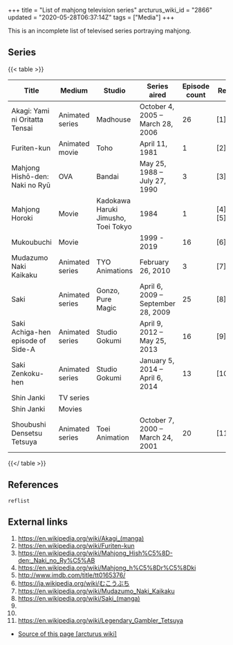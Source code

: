 +++
title = "List of mahjong television series"
arcturus_wiki_id = "2866"
updated = "2020-05-28T06:37:14Z"
tags = ["Media"]
+++

This is an incomplete list of televised series portraying mahjong.

## Series

{{< table >}}

| Title                             | Medium          | Studio                              | Series aired                       | Episode count | Ref        |
| --------------------------------- | --------------- | ----------------------------------- | ---------------------------------- | ------------- | ---------- |
| Akagi: Yami ni Oritatta Tensai    | Animated series | Madhouse                            | October 4, 2005 – March 28, 2006   | 26            | \[1\]      |
| Furiten-kun                       | Animated movie  | Toho                                | April 11, 1981                     | 1             | \[2\]      |
| Mahjong Hishō-den: Naki no Ryū    | OVA             | Bandai                              | May 25, 1988 – July 27, 1990       | 3             | \[3\]      |
| Mahjong Horoki                    | Movie           | Kadokawa Haruki Jimusho, Toei Tokyo | 1984                               | 1             | \[4\]\[5\] |
| Mukoubuchi                        | Movie           |                                     | 1999 - 2019                        | 16            | \[6\]      |
| Mudazumo Naki Kaikaku             | Animated series | TYO Animations                      | February 26, 2010                  | 3             | \[7\]      |
| Saki                              | Animated series | Gonzo, Pure Magic                   | April 6, 2009 – September 28, 2009 | 25            | \[8\]      |
| Saki Achiga-hen episode of Side-A | Animated series | Studio Gokumi                       | April 9, 2012 – May 25, 2013       | 16            | \[9\]      |
| Saki Zenkoku-hen                  | Animated series | Studio Gokumi                       | January 5, 2014 – April 6, 2014    | 13            | \[10\]     |
| Shin Janki                        | TV series       |                                     |                                    |               |            |
| Shin Janki                        | Movies          |                                     |                                    |               |            |
| Shoubushi Densetsu Tetsuya        | Animated series | Toei Animation                      | October 7, 2000 – March 24, 2001   | 20            | \[11\]     |

{{</ table >}}

## References

`reflist`

## External links

1.  <https://en.wikipedia.org/wiki/Akagi_(manga)>
2.  <https://en.wikipedia.org/wiki/Furiten-kun>
3.  <https://en.wikipedia.org/wiki/Mahjong_Hish%C5%8D-den:_Naki_no_Ry%C5%AB>
4.  <https://en.wikipedia.org/wiki/Mahjong_h%C5%8Dr%C5%8Dki>
5.  <http://www.imdb.com/title/tt0165376/>
6.  <https://ja.wikipedia.org/wiki/むこうぶち>
7.  <https://en.wikipedia.org/wiki/Mudazumo_Naki_Kaikaku>
8.  <https://en.wikipedia.org/wiki/Saki_(manga)>
9.
10.
11. <https://en.wikipedia.org/wiki/Legendary_Gambler_Tetsuya>

- [Source of this page [arcturus wiki]](http://arcturus.su/wiki/List_of_mahjong_television_series)
